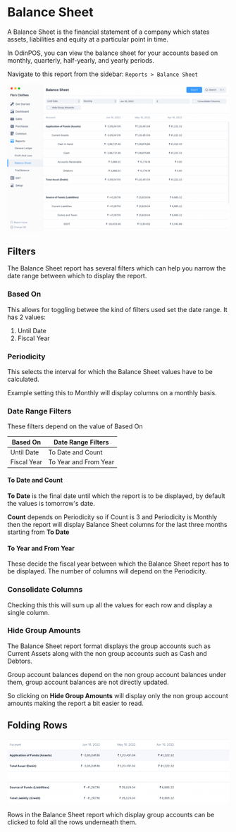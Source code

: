# Balance Sheet

A Balance Sheet is the financial statement of a company which states assets,
liabilities and equity at a particular point in time.

In OdinPOS, you can view the balance sheet for your accounts based on
monthly, quarterly, half-yearly, and yearly periods.

Navigate to this report from the sidebar: `Reports > Balance Sheet`

![Balance Sheet](./images/balance-sheet.png)

## Filters

The Balance Sheet report has several filters which can help you narrow the date
range between which to display the report.

### Based On

This allows for toggling betwee the kind of filters used set the date range. It has 2 values:

1. Until Date
2. Fiscal Year

### Periodicity

This selects the interval for which the Balance Sheet values have to be
calculated.

Example setting this to Monthly will display columns on a monthly basis.

### Date Range Filters

These filters depend on the value of Based On

| Based On    | Date Range Filters    |
| ----------- | --------------------- |
| Until Date  | To Date and Count     |
| Fiscal Year | To Year and From Year |

#### To Date and Count

**To Date** is the final date until which the report is to be displayed, by default
the values is tomorrow's date.

**Count** depends on Periodicity so if Count is 3 and Periodicity is Monthly
then the report will display Balance Sheet columns for the last three months
starting from **To Date**

#### To Year and From Year

These decide the fiscal year between which the Balance Sheet report has to be
displayed. The number of columns will depend on the Periodicity.

### Consolidate Columns

Checking this this will sum up all the values for each row and display a single
column.

### Hide Group Amounts

The Balance Sheet report format displays the group accounts such as Current Assets
along with the non group accounts such as Cash and Debtors.

Group account balances depend on the non group account balances under them,
group account balances are not directly updated.

So clicking on **Hide Group Amounts** will display only the non group account
amounts making the report a bit easier to read.

## Folding Rows

![Balance Sheet Folded Rows](./images/balance-sheet-folded.png)

Rows in the Balance Sheet report which display group accounts can be clicked
to fold all the rows underneath them.

